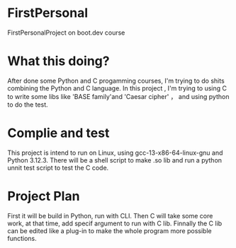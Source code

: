 # FirstPersonal
FirstPersonalProject on boot.dev course

# What this doing?
After done some Python and C progamming courses, I'm trying to do shits combining the Python and C language.
In this project , I'm trying to using C to write some libs like 'BASE family'and 'Caesar cipher' ， and using python to do the test.

# Complie and test
This project is intend to run on Linux, using gcc-13-x86-64-linux-gnu and Python 3.12.3.
There will be a shell script to make .so lib and run a python unnit test script to test the C code.

# Project Plan
First it will be build in Python, run with CLI.
Then C will take some core work, at that time, add specif argument to run with C lib.
Finnally the C lib can be edited like a plug-in to make the whole program more possible functions.
